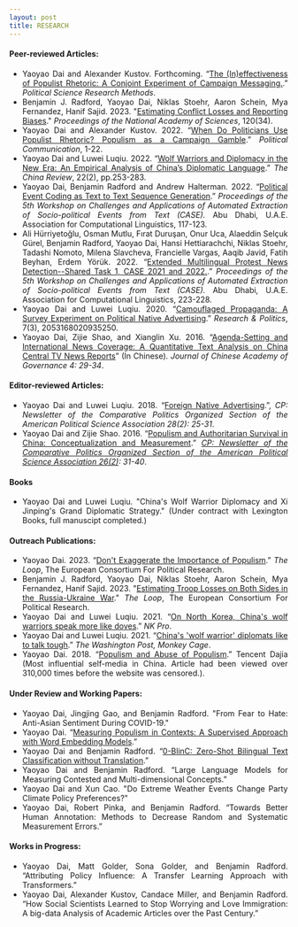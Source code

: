```yaml
---
layout: post
title: RESEARCH
---
```


<h4> Peer-reviewed Articles: </h4>

<ul align='justify'>
  <li>Yaoyao Dai and Alexander Kustov. Forthcoming. “<a href="/files/DaiKustov_conjoint.pdf">The (In)effectiveness of Populist Rhetoric: A Conjoint Experiment of Campaign Messaging.</a>.” <i>Political Science Research Methods</i>. </li>
  <li> Benjamin J. Radford, Yaoyao Dai, Niklas Stoehr, Aaron Schein, Mya Fernandez, Hanif Sajid. 2023. "<a href="https://www.pnas.org/doi/10.1073/pnas.2307372120">Estimating Conflict Losses and Reporting Biases</a>." <i>Proceedings of the National Academy of Sciences</i>, 120(34).</li>
  <li>Yaoyao Dai and Alexander Kustov. 2022. “<a href="https://doi.org/10.1080/10584609.2022.2025505">When Do Politicians Use Populist Rhetoric? Populism as a Campaign Gamble</a>.” <i>Political Communication</i>, 1-22. </li>
  <li>Yaoyao Dai and Luwei Luqiu. 2022. “<a href="https://muse.jhu.edu/article/856656">Wolf Warriors and Diplomacy in the New Era: An Empirical Analysis of China’s Diplomatic Language</a>.” <i>The China Review</i>, 22(2), pp.253-283. </li>
  <li>Yaoyao Dai, Benjamin Radford and Andrew Halterman. 2022. “<a href="/files/CASE_2022.pdf">Political Event Coding as Text to Text Sequence Generation</a>.” <i>Proceedings of the 5th Workshop on Challenges and Applications of Automated Extraction of Socio-political Events from Text (CASE).</i> Abu Dhabi, U.A.E. Association for Computational Linguistics, 117-123. </li>
  <li>Ali Hürriyetoğlu, Osman Mutlu, Fırat Duruşan, Onur Uca, Alaeddin Selçuk Gürel, Benjamin Radford, Yaoyao Dai, Hansi Hettiarachchi, Niklas Stoehr, Tadashi Nomoto, Milena Slavcheva, Francielle Vargas, Aaqib Javid, Fatih Beyhan, Erdem Yörük. 2022. “<a href="https://arxiv.org/abs/2211.11360">Extended Multilingual Protest News Detection--Shared Task 1, CASE 2021 and 2022.</a>.” <i>Proceedings of the 5th Workshop on Challenges and Applications of Automated Extraction of Socio-political Events from Text (CASE).</i> Abu Dhabi, U.A.E. Association for Computational Linguistics, 223-228. </li>
  <li>Yaoyao Dai and Luwei Luqiu. 2020. “<a href="https://journals.sagepub.com/doi/full/10.1177/2053168020935250">Camouflaged Propaganda: A Survey Experiment on Political Native Advertising</a>.” <i>Research & Politics</i>, 7(3), 2053168020935250. </li>
  <li>Yaoyao Dai, Zijie Shao, and Xianglin Xu. 2016. “<a href="/files/ShaoDaiXu2016.pdf">Agenda-Setting and International News Coverage: A Quantitative Text Analysis on China Central TV News Reports</a>” (In Chinese). <i>Journal of Chinese Academy of Governance 4: 29-34</i>. </li>
</ul>

<h4> Editor-reviewed Articles: </h4>

<ul align='justify'>
  <li>Yaoyao Dai and Luwei Luqiu. 2018.  “<a href="http://comparativenewsletter.com/files/archived_newsletters/2018_fall.pdf">Foreign Native Advertising</a>.”, <i>CP: Newsletter of the Comparative Politics Organized Section of the American Political Science Association 28(2): 25-31</i>.</li>
  <li>Yaoyao Dai and Zijie Shao. 2016. “<a href="/files/Dai_CPnewsletter2016.pdf">Populism and Authoritarian Survival in China: Conceptualization and Measurement</a>.” <i><a href="http://comparativenewsletter.com/files/archived_newsletters/fall_2016.pdf">CP: Newsletter of the Comparative Politics Organized Section of the American Political Science Association 26(2)</a>: 31-40</i>. </li>
</ul>

<h4> Books </h4>

<ul align='justify'>
  <li> Yaoyao Dai and Luwei Luqiu. "China's Wolf Warrior Diplomacy and Xi Jinping's Grand Diplomatic Strategy." (Under contract with Lexington Books, full manuscipt completed.) </li>
</ul>

<h4> Outreach Publications: </h4>

<ul align='justify'>
  <li>Yaoyao Dai. 2023. “<a href="https://theloop.ecpr.eu/dont-exaggerate-the-importance-of-populism/">Don't Exaggerate the Importance of Populism</a>.” <i>The Loop</i>, The European Consortium For Political Research. </li>
  <li> Benjamin J. Radford, Yaoyao Dai, Niklas Stoehr, Aaron Schein, Mya Fernandez, Hanif Sajid. 2023. "<a href="https://theloop.ecpr.eu/estimating-troop-losses-on-both-sides-in-the-russia-ukraine-war/">Estimating Troop Losses on Both Sides in the Russia-Ukraine War</a>." <i>The Loop</i>, The European Consortium For Political Research.</li>
  <li>Yaoyao Dai and Luwei Luqiu. 2021. “<a href="https://www.nknews.org/pro/on-north-korea-chinas-wolf-warriors-speak-more-like-doves/">On North Korea, China's wolf warriors speak more like doves</a>.” <i>NK Pro</i>. </li>
  <li>Yaoyao Dai and Luwei Luqiu. 2021. “<a href="https://www.washingtonpost.com/politics/2021/05/12/chinas-wolf-warrior-diplomats-like-talk-tough">China's 'wolf warrior' diplomats like to talk tough</a>.” <i>The Washington Post, Monkey Cage</i>. </li>
  <li>Yaoyao Dai. 2018. “<a href="https://web.archive.org/web/20180430021200/http://dajia.qq.com/original/owl/dyy180420.html">Populism and Abuse of Populism</a>.” Tencent Dajia (Most influential self-media in China. Article had been viewed over 310,000 times before the website was censored.). </li>
</ul>

<h4> Under Review and Working Papers: </h4>

<ul align='justify'>
  <li> Yaoyao Dai, Jingjing Gao, and Benjamin Radford. "From Fear to Hate: Anti-Asian Sentiment During COVID-19."</li>
  <li>Yaoyao Dai. “<a href="/files/Dai_Populism.pdf">Measuring Populism in Contexts: A Supervised Approach with Word Embedding Models</a>.” </li>
  <li>Yaoyao Dai and Benjamin Radford. “<a href="/files/Dai_0BlinC.pdf">0-BlinC: Zero-Shot Bilingual Text Classification without Translation</a>.” </li>
  <li>Yaoyao Dai and Benjamin Radford. “Large Language Models for Measuring Contested and Multi-dimensional Concepts.” </li>
  <li>Yaoyao Dai and Xun Cao. "Do Extreme Weather Events Change Party Climate Policy Preferences?"</li>
  <li>Yaoyao Dai, Robert Pinka, and Benjamin Radford. “Towards Better Human Annotation: Methods to Decrease Random and Systematic Measurement Errors.” </li>
</ul>

<h4> Works in Progress: </h4>

<ul align='justify'>
  <li>Yaoyao Dai, Matt Golder, Sona Golder, and Benjamin Radford. “Attributing Policy Influence: A Transfer Learning Approach with Transformers.”</li>
  <li>Yaoyao Dai, Alexander Kustov, Candace Miller, and Benjamin Radford. “How Social Scientists Learned to Stop Worrying and Love Immigration: A big-data Analysis of Academic Articles over the Past Century.”</li>
</ul>
